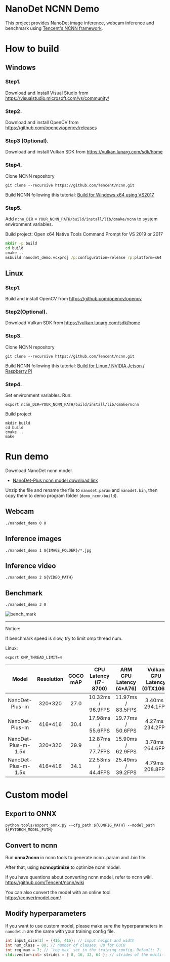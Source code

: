 # NanoDet NCNN Demo

This project provides NanoDet image inference, webcam inference and benchmark using
[Tencent's NCNN framework](https://github.com/Tencent/ncnn).

# How to build

## Windows

### Step1.

Download and Install Visual Studio from https://visualstudio.microsoft.com/vs/community/

### Step2.

Download and install OpenCV from https://github.com/opencv/opencv/releases

### Step3 (Optional).

Download and install Vulkan SDK from https://vulkan.lunarg.com/sdk/home

### Step4.

Clone NCNN repository

```shell script
git clone --recursive https://github.com/Tencent/ncnn.git
```

Build NCNN following this tutorial: [Build for Windows x64 using VS2017](https://github.com/Tencent/ncnn/wiki/how-to-build#build-for-windows-x64-using-visual-studio-community-2017)

### Step5.

Add `ncnn_DIR` = `YOUR_NCNN_PATH/build/install/lib/cmake/ncnn` to system environment variables.

Build project: Open x64 Native Tools Command Prompt for VS 2019 or 2017

```cmd
mkdir -p build
cd build
cmake ..
msbuild nanodet_demo.vcxproj /p:configuration=release /p:platform=x64
```

## Linux

### Step1.

Build and install OpenCV from https://github.com/opencv/opencv

### Step2(Optional).

Download Vulkan SDK from https://vulkan.lunarg.com/sdk/home

### Step3.

Clone NCNN repository

```shell script
git clone --recursive https://github.com/Tencent/ncnn.git
```

Build NCNN following this tutorial: [Build for Linux / NVIDIA Jetson / Raspberry Pi](https://github.com/Tencent/ncnn/wiki/how-to-build#build-for-linux)

### Step4.

Set environment variables. Run:

```shell script
export ncnn_DIR=YOUR_NCNN_PATH/build/install/lib/cmake/ncnn
```

Build project

```shell script
mkdir build
cd build
cmake ..
make
```

# Run demo

Download NanoDet ncnn model.

- [NanoDet-Plus ncnn model download link](https://drive.google.com/file/d/1cuVBJiFKwyq1-l3AwHoP2boTesUQP-6K/view?usp=sharing)

Unzip the file and rename the file to `nanodet.param` and `nanodet.bin`, then copy them to demo program folder (`demo_ncnn/build`).

## Webcam

```shell script
./nanodet_demo 0 0
```

## Inference images

```shell script
./nanodet_demo 1 ${IMAGE_FOLDER}/*.jpg
```

## Inference video

```shell script
./nanodet_demo 2 ${VIDEO_PATH}
```

## Benchmark

```shell script
./nanodet_demo 3 0
```

![bench_mark](benchmark.jpg)

______________________________________________________________________

Notice:

If benchmark speed is slow, try to limit omp thread num.

Linux:

```shell script
export OMP_THREAD_LIMIT=4
```

|        Model        | Resolution | COCO mAP | CPU Latency (i7-8700) | ARM CPU Latency (4\*A76) | Vulkan GPU Latency (GTX1060) |
| :-----------------: | :--------: | :------: | :-------------------: | :----------------------: | :--------------------------: |
|   NanoDet-Plus-m    |  320\*320  |   27.0   |   10.32ms / 96.9FPS   |    11.97ms / 83.5FPS     |      3.40ms / 294.1FPS       |
|   NanoDet-Plus-m    |  416\*416  |   30.4   |   17.98ms / 55.6FPS   |    19.77ms / 50.6FPS     |      4.27ms / 234.2FPS       |
| NanoDet-Plus-m-1.5x |  320\*320  |   29.9   |   12.87ms / 77.7FPS   |    15.90ms / 62.9FPS     |      3.78ms / 264.6FPS       |
| NanoDet-Plus-m-1.5x |  416\*416  |   34.1   |   22.53ms / 44.4FPS   |    25.49ms / 39.2FPS     |      4.79ms / 208.8FPS       |

# Custom model

## Export to ONNX

```shell script
python tools/export_onnx.py --cfg_path ${CONFIG_PATH} --model_path ${PYTORCH_MODEL_PATH}
```

## Convert to ncnn

Run **onnx2ncnn** in ncnn tools to generate ncnn .param and .bin file.

After that, using **ncnnoptimize** to optimize ncnn model.

If you have quentions about converting ncnn model, refer to ncnn wiki. https://github.com/Tencent/ncnn/wiki

You can also convert the model with an online tool https://convertmodel.com/ .

## Modify hyperparameters

If you want to use custom model, please make sure the hyperparameters
in `nanodet.h` are the same with your training config file.

```cpp
int input_size[2] = {416, 416}; // input height and width
int num_class = 80; // number of classes. 80 for COCO
int reg_max = 7; // `reg_max` set in the training config. Default: 7.
std::vector<int> strides = { 8, 16, 32, 64 }; // strides of the multi-level feature.
```
